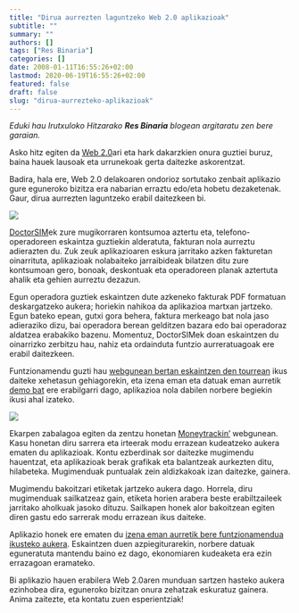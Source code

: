 ```yaml
---
title: "Dirua aurrezten laguntzeko Web 2.0 aplikazioak"
subtitle: ""
summary: ""
authors: []
tags: ["Res Binaria"]
categories: []
date: 2008-01-11T16:55:26+02:00
lastmod: 2020-06-19T16:55:26+02:00
featured: false
draft: false
slug: "dirua-aurrezteko-aplikazioak"
---
```


_Eduki hau Irutxuloko Hitzarako **Res Binaria** blogean argitaratu zen bere garaian._

Asko hitz egiten da [Web 2.0](https://web.archive.org/web/20090925171746/http://eu.wikipedia.org/wiki/Web_2.0)ari eta hark dakarzkien onura guztiei buruz, baina hauek lausoak eta urrunekoak gerta daitezke askorentzat.

Badira, hala ere, Web 2.0 delakoaren ondorioz sortutako zenbait aplikazio gure eguneroko bizitza era nabarian erraztu edo/eta hobetu dezaketenak. Gaur, dirua aurrezten laguntzeko erabil daitezkeen bi.

![](https://img2.doctorsim.com/img/2011/flat_2014/doctorSIM.png)

[DoctorSIM](https://www.doctorsim.com/)ek zure mugikorraren kontsumoa aztertu eta, telefono-operadoreen eskaintza guztiekin alderatuta, fakturan nola aurreztu adierazten du. Zuk zeuk aplikazioaren eskura jarritako azken fakturetan oinarrituta, aplikazioak nolabaiteko jarraibideak bilatzen ditu zure kontsumoan gero, bonoak, deskontuak eta operadoreen planak aztertuta ahalik eta gehien aurreztu dezazun.

Egun operadora guztiek eskaintzen dute azkeneko fakturak PDF formatuan deskargatzeko aukera; horiekin nahikoa da aplikazioa martxan jartzeko. Egun bateko epean, gutxi gora behera, faktura merkeago bat nola jaso adieraziko dizu, bai operadora berean gelditzen bazara edo bai operadoraz aldatzea erabakiko bazenu. Momentuz, DoctorSIMek doan eskaintzen du oinarrizko zerbitzu hau, nahiz eta ordainduta funtzio aurreratuagoak ere erabil daitezkeen.

Funtzionamendu guzti hau [webgunean bertan eskaintzen den tourrean](https://web.archive.org/web/20090925171746/https://www.doctorsim.com/tour.html) ikus daiteke xehetasun gehiagorekin, eta izena eman eta datuak eman aurretik [demo bat](https://web.archive.org/web/20090925171746/https://www.doctorsim.com/demos.html) ere erabilgarri dago, aplikazioa nola dabilen norbere begiekin ikusi ahal izateko.

![](https://kclau.com/image/money-trackin-logo.jpg)

Ekarpen zabalagoa egiten da zentzu honetan [Moneytrackin’](https://web.archive.org/web/20090925171746/https://www.moneytrackin.com/) webgunean. Kasu honetan diru sarrera eta irteerak modu errazean kudeatzeko aukera ematen du aplikazioak. Kontu ezberdinak sor daitezke mugimendu hauentzat, eta aplikazioak berak grafikak eta balantzeak aurkezten ditu, hilabeteka. Mugimenduak puntualak zein aldizkakoak izan daitezke, gainera.

Mugimendu bakoitzari etiketak jartzeko aukera dago. Horrela, diru mugimenduak sailkatzeaz gain, etiketa horien arabera beste erabiltzaileek jarritako aholkuak jasoko dituzu. Sailkapen honek alor bakoitzean egiten diren gastu edo sarrerak modu errazean ikus daiteke.

Aplikazio honek ere ematen du [izena eman aurretik bere funtzionamendua ikusteko aukera](https://web.archive.org/web/20090925171746/https://www.moneytrackin.com/tour/about/). Eskaintzen duen azpiegiturarekin, norbere datuak eguneratuta mantendu baino ez dago, ekonomiaren kudeaketa era ezin errazagoan eramateko.

Bi aplikazio hauen erabilera Web 2.0aren munduan sartzen hasteko aukera ezinhobea dira, eguneroko bizitzan onura zehatzak eskuratuz gainera. Anima zaitezte, eta kontatu zuen esperientziak!
